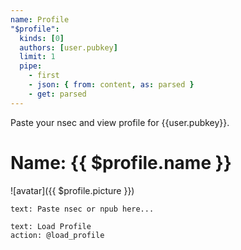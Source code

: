 ```yaml
---
name: Profile
"$profile":
  kinds: [0]
  authors: [user.pubkey]
  limit: 1
  pipe:
    - first
    - json: { from: content, as: parsed }
    - get: parsed
---
```

Paste your nsec and view profile for {{user.pubkey}}.

# Name: {{ $profile.name }}

![avatar]({{ $profile.picture }})

```input
text: Paste nsec or npub here...
```

```button
text: Load Profile
action: @load_profile
```
